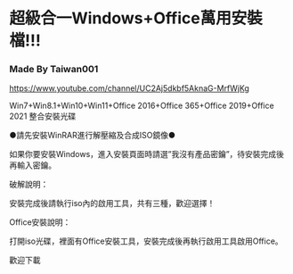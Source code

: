 </head> <body><h1 id="h1--windows-office-"><a name="超級合一Windows+Office萬用安裝檔!!!" class="reference-link"></a><span class="header-link octicon octicon-link"></span>超級合一Windows+Office萬用安裝檔!!!</h1><h3 id="h3-made-by-taiwan001"><a name="Made By Taiwan001" class="reference-link"></a><span class="header-link octicon octicon-link"></span>Made By Taiwan001</h3><p><a href="https://www.youtube.com/channel/UC2Aj5dkbf5AknaG-MrfWjKg">https://www.youtube.com/channel/UC2Aj5dkbf5AknaG-MrfWjKg</a></p> <p>Win7+Win8.1+Win10+Win11+Office 2016+Office 365+Office 2019+Office 2021 整合安裝光碟</p> <p> ●請先安裝WinRAR進行解壓縮及合成ISO鏡像●</p> <p>如果你要安裝Windows，進入安裝頁面時請選”我沒有產品密鑰”，待安裝完成後再輸入密鑰。</p> <p>破解說明：</p> <p>安裝完成後請執行iso內的啟用工具，共有三種，歡迎選擇！</p> <p>Office安裝說明：</p> <p>打開iso光碟，裡面有Office安裝工具，安裝完成後再執行啟用工具啟用Office。</p> <p>歡迎下載</p> </body> </html>
